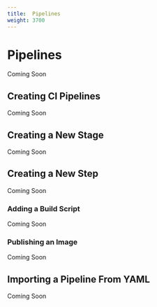 ```yaml
---
title:  Pipelines
weight: 3700
---
```

# Pipelines

Coming Soon

## Creating CI Pipelines

Coming Soon

## Creating a New Stage

Coming Soon

## Creating a New Step

Coming Soon

### Adding a Build Script

Coming Soon

### Publishing an Image

Coming Soon

## Importing a Pipeline From YAML

Coming Soon
